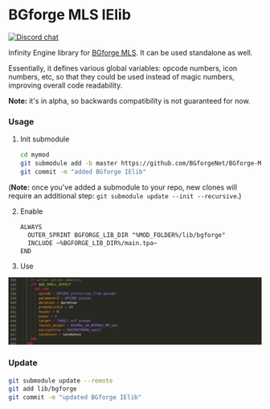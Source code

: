 # BGforge MLS IElib
[![Discord chat](https://img.shields.io/discord/420268540700917760?logo=discord)](https://discord.gg/4Yqfggm)

Infinity Engine library for [BGforge MLS](https://github.com/BGforgeNet/VScode-BGforge-MLS). It can be used standalone as well.

Essentially, it defines various global variables: opcode numbers, icon numbers, etc, so that they could be used instead of magic numbers, improving overall code readability.

__Note:__ it's in alpha, so backwards compatibility is not guaranteed for now.

### Usage

1. Init submodule
    ```bash
    cd mymod
    git submodule add -b master https://github.com/BGforgeNet/BGforge-MLS-IElib.git lib/bgforge
    git commit -m "added BGforge IElib"
    ```

  (__Note:__ once you've added a submodule to your repo, new clones will require an additional step: `git submodule update --init --recursive`.)

2. Enable
    ```
    ALWAYS
      OUTER_SPRINT BGFORGE_LIB_DIR "%MOD_FOLDER%/lib/bgforge"
      INCLUDE ~%BGFORGE_LIB_DIR%/main.tpa~
    END
    ```

3. Use

![usage example](resources/example.png)

### Update

```bash
git submodule update --remote
git add lib/bgforge
git commit -m "updated BGforge IElib"
```

